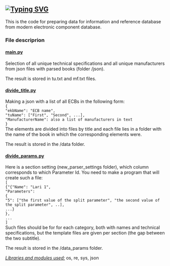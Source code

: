 <a href="https://git.io/typing-svg"><img src="https://readme-typing-svg.demolab.com?font=Fira+Code&pause=1000&width=435&height=30&lines=COMPONENT+DB+PROJECT" alt="Typing SVG" /></a>
-----------------------------------------
This is the code for preparing data for information and reference database from modern electronic component database.

<h3>File descriprion</h3>
<h4><ins>main.py</ins></h4> 
Selection of all unique technical specifications and all unique manufacturers from json files with parsed books (folder /json).

The result is stored in tu.txt and mf.txt files.
<h4><ins>divide_title.py</ins></h4>
Making a json with a list of all ECBs in the following form:
<code>
{
"ekbName": "ECB name",  
"tuName": ["First", "Second", ...],  
"ManufacturerName": also a list of manufacturers in text  
}
</code>
The elements are divided into files by title and each file lies in a folder with the name of the book in which the corresponding elements were.

The result is stored in the /data folder.
<h4><ins>divide_params.py</ins></h4>
Here is a section setting (new_parser_settings folder), which column corresponds to which Parameter Id. 
You need to make a program that will create such a file:
<code>
[
{"{"Name": "Lari 1",
"Parameters":
{
"5": ["the first value of the split parameter", "the second value of the split parameter", ..],
...}
},
...
]
</code>
Such files should be for for each category, both with names and technical specifications, but the template files are given per section (the gap between the two subtitle).

The result is stored in the /data_params folder.

<ins><em>Libraries and modules used:</em></ins> os, re, sys, json
